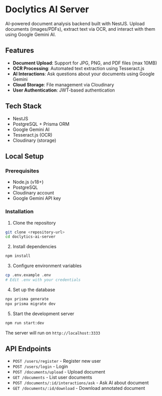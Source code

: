 # Doclytics AI Server

AI-powered document analysis backend built with NestJS. Upload documents (images/PDFs), extract text via OCR, and interact with them using Google Gemini AI.

## Features

- **Document Upload**: Support for JPG, PNG, and PDF files (max 10MB)
- **OCR Processing**: Automated text extraction using Tesseract.js
- **AI Interactions**: Ask questions about your documents using Google Gemini
- **Cloud Storage**: File management via Cloudinary
- **User Authentication**: JWT-based authentication

## Tech Stack

- NestJS
- PostgreSQL + Prisma ORM
- Google Gemini AI
- Tesseract.js (OCR)
- Cloudinary (storage)

## Local Setup

### Prerequisites

- Node.js (v18+)
- PostgreSQL
- Cloudinary account
- Google Gemini API key

### Installation

1. Clone the repository
```bash
git clone <repository-url>
cd doclytics-ai-server
```

2. Install dependencies
```bash
npm install
```

3. Configure environment variables
```bash
cp .env.example .env
# Edit .env with your credentials
```

4. Set up the database
```bash
npx prisma generate
npx prisma migrate dev
```

5. Start the development server
```bash
npm run start:dev
```

The server will run on `http://localhost:3333`

## API Endpoints

- `POST /users/register` - Register new user
- `POST /users/login` - Login
- `POST /documents/upload` - Upload document
- `GET /documents` - List user documents
- `POST /documents/:id/interactions/ask` - Ask AI about document
- `GET /documents/:id/download` - Download annotated document
